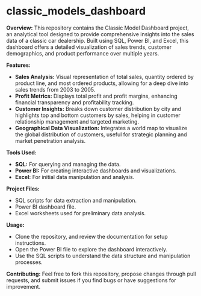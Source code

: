 # classic_models_dashboard

**Overview:**
This repository contains the Classic Model Dashboard project, an analytical tool designed to provide comprehensive insights into the sales data of a classic car dealership. Built using SQL, Power BI, and Excel, this dashboard offers a detailed visualization of sales trends, customer demographics, and product performance over multiple years.

**Features:**
- **Sales Analysis:** Visual representation of total sales, quantity ordered by product line, and most ordered products, allowing for a deep dive into sales trends from 2003 to 2005.
- **Profit Metrics:** Displays total profit and profit margins, enhancing financial transparency and profitability tracking.
- **Customer Insights:** Breaks down customer distribution by city and highlights top and bottom customers by sales, helping in customer relationship management and targeted marketing.
- **Geographical Data Visualization:** Integrates a world map to visualize the global distribution of customers, useful for strategic planning and market penetration analysis.

**Tools Used:**
- **SQL:** For querying and managing the data.
- **Power BI:** For creating interactive dashboards and visualizations.
- **Excel:** For initial data manipulation and analysis.

**Project Files:**
- SQL scripts for data extraction and manipulation.
- Power BI dashboard file.
- Excel worksheets used for preliminary data analysis.

**Usage:**
- Clone the repository, and review the documentation for setup instructions.
- Open the Power BI file to explore the dashboard interactively.
- Use the SQL scripts to understand the data structure and manipulation processes.

**Contributing:**
Feel free to fork this repository, propose changes through pull requests, and submit issues if you find bugs or have suggestions for improvement.
